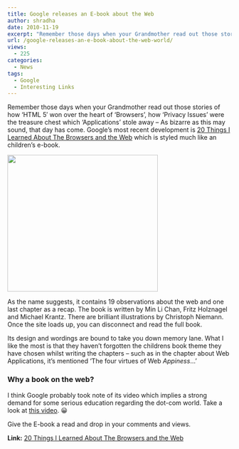 ```yaml
---
title: Google releases an E-book about the Web
author: shradha
date: 2010-11-19
excerpt: "Remember those days when your Grandmother read out those stories of how 'HTML 5' won over the heart of 'Browsers', how 'Privacy Issues' were the treasure chest which 'Applications' stole away - As bizarre as this may sound, that day has come. Google's most recent development is 20 Things I Learned About The Browsers and the Web which is styled much like an children's e-book."
url: /google-releases-an-e-book-about-the-web-world/
views:
  - 225
categories:
  - News
tags:
  - Google
  - Interesting Links
---
```

Remember those days when your Grandmother read out those stories of how &#8216;HTML 5&#8242; won over the heart of &#8216;Browsers&#8217;, how &#8216;Privacy Issues&#8217; were the treasure chest which &#8216;Applications&#8217; stole away &#8211; As bizarre as this may sound, that day has come. Google&#8217;s most recent development is <a href="http://www.20thingsilearned.com/home" onclick="_gaq.push(['_trackEvent', 'outbound-article', 'http://www.20thingsilearned.com/home', '20 Things I Learned About The Browsers and the Web']);" target="_blank">20 Things I Learned About The Browsers and the Web</a> which is styled much like an children&#8217;s e-book.

<a rel="attachment wp-att-32280" href="http://devilsworkshop.org/google-releases-an-e-book-about-the-web-world/20-things-i-learned-about-browsers-and-the-web/"><img class="alignnone size-full wp-image-32280" title="20 Things I Learned About Browsers and the Web" src="http://cdn.devilsworkshop.org/files/2010/11/20-Things-I-Learned-About-Browsers-and-the-Web.png" alt="" width="338" height="307" /></a>

As the name suggests, it contains 19 observations about the web and one last chapter as a recap. The book is written by Min Li Chan, Fritz Holznagel and Michael Krantz. There are brilliant illustrations by Christoph Niemann. Once the site loads up, you can disconnect and read the full book.

Its design and wordings are bound to take you down memory lane. What I like the most is that they haven&#8217;t forgotten the childrens book theme they have chosen whilst writing the chapters &#8211; such as in the chapter about Web Applications, it&#8217;s mentioned &#8216;The four virtues of Web *Appiness*&#8230;&#8217;

### Why a book on the web?

I think Google probably took note of its video which implies a strong demand for some serious education regarding the dot-com world. Take a look at <a href="http://www.youtube.com/watch?v=o4MwTvtyrUQ" onclick="_gaq.push(['_trackEvent', 'outbound-article', 'http://www.youtube.com/watch?v=o4MwTvtyrUQ', 'this video']);" >this video</a>. 😀

Give the E-book a read and drop in your comments and views.

**Link:** <a href="http://www.20thingsilearned.com/home" onclick="_gaq.push(['_trackEvent', 'outbound-article', 'http://www.20thingsilearned.com/home', '20 Things I Learned About The Browsers and the Web']);" target="_blank">20 Things I Learned About The Browsers and the Web</a>
